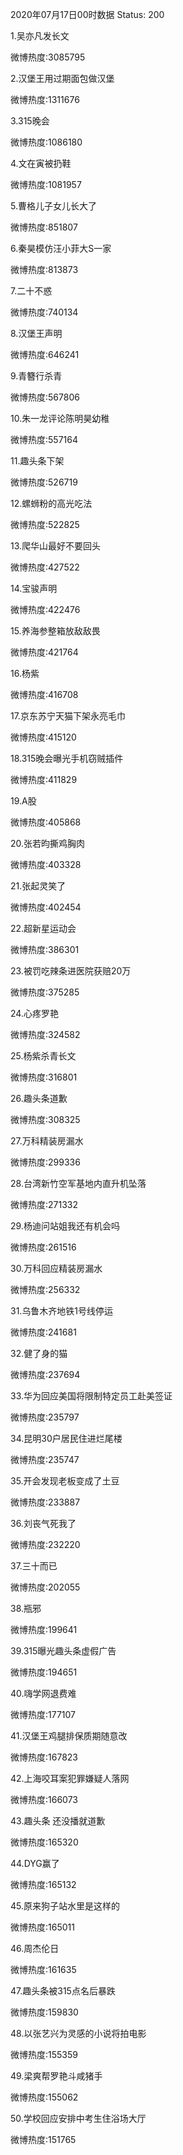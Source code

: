 2020年07月17日00时数据
Status: 200

1.吴亦凡发长文

微博热度:3085795

2.汉堡王用过期面包做汉堡

微博热度:1311676

3.315晚会

微博热度:1086180

4.文在寅被扔鞋

微博热度:1081957

5.曹格儿子女儿长大了

微博热度:851807

6.秦昊模仿汪小菲大S一家

微博热度:813873

7.二十不惑

微博热度:740134

8.汉堡王声明

微博热度:646241

9.青簪行杀青

微博热度:567806

10.朱一龙评论陈明昊幼稚

微博热度:557164

11.趣头条下架

微博热度:526719

12.螺蛳粉的高光吃法

微博热度:522825

13.爬华山最好不要回头

微博热度:427522

14.宝骏声明

微博热度:422476

15.养海参整箱放敌敌畏

微博热度:421764

16.杨紫

微博热度:416708

17.京东苏宁天猫下架永亮毛巾

微博热度:415120

18.315晚会曝光手机窃贼插件

微博热度:411829

19.A股

微博热度:405868

20.张若昀撕鸡胸肉

微博热度:403328

21.张起灵笑了

微博热度:402454

22.超新星运动会

微博热度:386301

23.被罚吃辣条进医院获赔20万

微博热度:375285

24.心疼罗艳

微博热度:324582

25.杨紫杀青长文

微博热度:316801

26.趣头条道歉

微博热度:308325

27.万科精装房漏水

微博热度:299336

28.台湾新竹空军基地内直升机坠落

微博热度:271332

29.杨迪问站姐我还有机会吗

微博热度:261516

30.万科回应精装房漏水

微博热度:256332

31.乌鲁木齐地铁1号线停运

微博热度:241681

32.健了身的猫

微博热度:237694

33.华为回应美国将限制特定员工赴美签证

微博热度:235797

34.昆明30户居民住进烂尾楼

微博热度:235747

35.开会发现老板变成了土豆

微博热度:233887

36.刘丧气死我了

微博热度:232220

37.三十而已

微博热度:202055

38.瓶邪

微博热度:199641

39.315曝光趣头条虚假广告

微博热度:194651

40.嗨学网退费难

微博热度:177107

41.汉堡王鸡腿排保质期随意改

微博热度:167823

42.上海咬耳案犯罪嫌疑人落网

微博热度:166073

43.趣头条 还没播就道歉

微博热度:165320

44.DYG赢了

微博热度:165132

45.原来狗子站水里是这样的

微博热度:165011

46.周杰伦日

微博热度:161635

47.趣头条被315点名后暴跌

微博热度:159830

48.以张艺兴为灵感的小说将拍电影

微博热度:155359

49.梁爽帮罗艳斗咸猪手

微博热度:155062

50.学校回应安排中考生住浴场大厅

微博热度:151765

